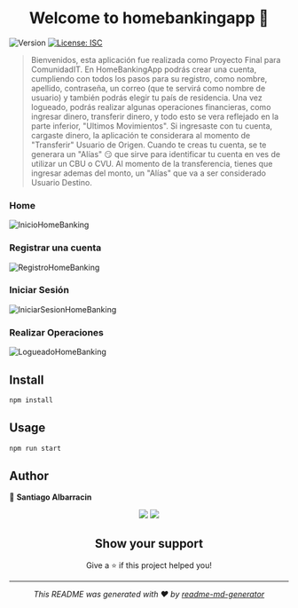 <h1 align="center">Welcome to homebankingapp 👋</h1>
<p>
  <img alt="Version" src="https://img.shields.io/badge/version-1.0.0-blue.svg?cacheSeconds=2592000" />
  <a href="#" target="_blank">
    <img alt="License: ISC" src="https://img.shields.io/badge/License-ISC-yellow.svg" />
  </a>
</p>

> Bienvenidos, esta aplicación fue realizada como Proyecto Final para ComunidadIT. En HomeBankingApp podrás crear una cuenta, cumpliendo con todos los pasos para su registro, como nombre, apellido, contraseña, un correo (que te servirá como nombre de usuario) y también podrás elegir tu país de residencia. Una vez logueado, podrás realizar algunas operaciones financieras, como ingresar dinero, transferir dinero, y todo esto se vera reflejado en la parte inferior, "Ultimos Movimientos". Si ingresaste con tu cuenta, cargaste dinero, la aplicación te considerara al momento de "Transferir" Usuario de Origen. Cuando te creas tu cuenta, se te generara un "Alías" :smirk: que sirve para identificar tu cuenta en ves de utilizar un CBU o CVU. Al momento de la transferencia, tienes que ingresar ademas del monto, un "Alías" que va a ser considerado Usuario Destino.

### Home
![InicioHomeBanking](https://user-images.githubusercontent.com/82913640/124181142-81ec7a00-da8b-11eb-8f61-321654d0dba0.jpg)

### Registrar una cuenta
![RegistroHomeBanking](https://user-images.githubusercontent.com/82913640/124181157-887af180-da8b-11eb-9692-31b83ca59bc7.jpg)

### Iniciar Sesión
![IniciarSesionHomeBanking](https://user-images.githubusercontent.com/82913640/124181165-8a44b500-da8b-11eb-83d8-8fd1931536e7.jpg)

### Realizar Operaciones
![LogueadoHomeBanking](https://user-images.githubusercontent.com/82913640/124181182-8fa1ff80-da8b-11eb-8fd7-86bd44659f35.jpg)



## Install

```sh
npm install
```

## Usage

```sh
npm run start
```

## Author

👤 **Santiago Albarracin**
<div align="center"><a href="https://www.linkedin.com/in/santiago-albarracin-49ab2a1b4/"><img src="https://img.shields.io/badge/LinkedIn-0077B5?style=for-the-badge&logo=linkedin&logoColor=white"></a>
<a href="mailto:albarracinsantiago24@gmail.com"><img src="https://img.shields.io/badge/Gmail-D14836?style=for-the-badge&logo=gmail&logoColor=white"></a>


## Show your support

Give a ⭐️ if this project helped you!

***
_This README was generated with ❤️ by [readme-md-generator](https://github.com/kefranabg/readme-md-generator)_
